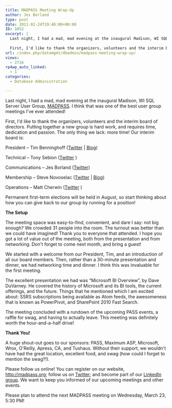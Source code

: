 ```yaml
---
title: MADPASS Meeting Wrap-Up
author: Jes Borland
type: post
date: 2011-02-24T19:48:00+00:00
ID: 1052
excerpt: |
  Last night, I had a mad, mad evening at the inaugural Madison, WI SQL Server User Group, MADPASS. I think that was one of the best user group meetings I've ever attended!
  
  First, I'd like to thank the organizers, volunteers and the interim board of di&hellip;
url: /index.php/datamgmt/dbadmin/madpass-meeting-wrap-up/
views:
  - 2716
rp4wp_auto_linked:
  - 1
categories:
  - Database Administration

---
```

Last night, I had a mad, mad evening at the inaugural Madison, WI SQL Server User Group, [MADPASS][1]. I think that was one of the best user group meetings I've ever attended!

First, I'd like to thank the organizers, volunteers and the interim board of directors. Putting together a new group is hard work, and requires time, dedication and passion. The only thing we lack: more time! Our interim board is:
  
President – Tim Benninghoff ([Twitter][2] | [Blog][3])
  
Technical – Tony Sebion ([Twitter][4] )
  
Communications – Jes Borland ([Twitter][5])
  
Membership – Steve Novoselac ([Twitter][6] | [Blog][7])
  
Operations – Matt Cherwin ([Twitter][8] )

Permanent first-term elections will be held in August, so start thinking about how you can give back to our group by running for a position! 

**The Setup** 

The meeting space was easy-to-find, convenient, and dare I say: not big enough? We crowded 31 people into the room. The turnout was better than we could have imagined! Thank you to everyone that attended. I hope you got a lot of value out of the meeting, both from the presentation and from networking. Don't forget to come next month, and bring a guest! 

We started with a welcome from our President, Tim, and an introduction of all our board members. Then, rather than a 30-minute presentation and dinner, we had networking time and dinner. I think this was invaluable for the first meeting. 

The excellent presentation we had was “Microsoft BI Overview”, by Dave DuVarney. He covered the history of Microsoft and its BI tools, the current offerings, and the future. Things that he mentioned which I am excited about: SSRS subscriptions being available as Atom feeds, the awesomeness that is known as PowerPivot, and SharePoint 2010 Fast Search. 

The meeting concluded with a rundown of the upcoming PASS events, a raffle for swag, and having to actually leave. This meeting was definitely worth the hour-and-a-half drive! 

**Thank You!** 

A huge shout-out goes to our sponsors: PASS, Maximum ASP, Microsoft, Wrox, O'Reilly, Apress, CA, and Tushaus. Without their support, we wouldn't have had the great location, excellent food, and swag (how could I forget to mention the swag?!). 

Please follow us online! You can register on our website, <http://madpass.org>; follow us on [Twitter][9]; and become part of our [LinkedIn group][10]. We want to keep you informed of our upcoming meetings and other events. 

Please plan to attend the next MADPASS meeting on Wednesday, March 23, 5:30 PM!

 [1]: http://madpass.org
 [2]: http://twitter.com/#!/Bugboi
 [3]: http://timbenninghoff.com/
 [4]: http://twitter.com/#!/tonysebion
 [5]: http://www.twitter.com/grrl_geek
 [6]: http://twitter.com/#!/scaleovenstove
 [7]: http://blog.stevienova.com/
 [8]: http://twitter.com/#!/Control_Group
 [9]: http://twitter.com/#!/MADPASS
 [10]: http://www.linkedin.com/groups?mostPopular=&gid=3719611
